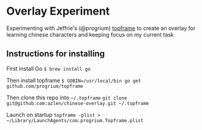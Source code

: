 # Overlay Experiment

Experimenting with Jeffrie's (@progrium) [topframe](https://github.com/progrium/topframe) to create an overlay for learning chinese characters and keeping focus on my current task

## Instructions for installing

First install Go
```$ brew install go```

Then install topframe
```$ GOBIN=/usr/local/bin go get github.com/progrium/topframe```

Then clone this repo into `~/.topframe`
```git clone git@github.com:azlen/chinese-overlay.git ~/.topframe```

Launch on startup
```topframe -plist > ~/Library/LaunchAgents/com.progrium.Topframe.plist```